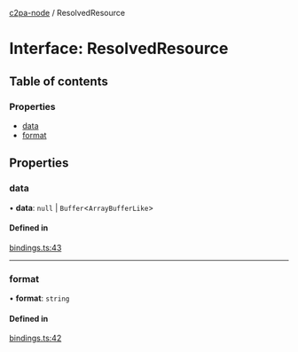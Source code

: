 [c2pa-node](../README.md) / ResolvedResource

# Interface: ResolvedResource

## Table of contents

### Properties

- [data](ResolvedResource.md#data)
- [format](ResolvedResource.md#format)

## Properties

### data

• **data**: ``null`` \| `Buffer`\<`ArrayBufferLike`\>

#### Defined in

[bindings.ts:43](https://github.com/contentauth/c2pa-node/blob/a84891c/js-src/bindings.ts#L43)

___

### format

• **format**: `string`

#### Defined in

[bindings.ts:42](https://github.com/contentauth/c2pa-node/blob/a84891c/js-src/bindings.ts#L42)
